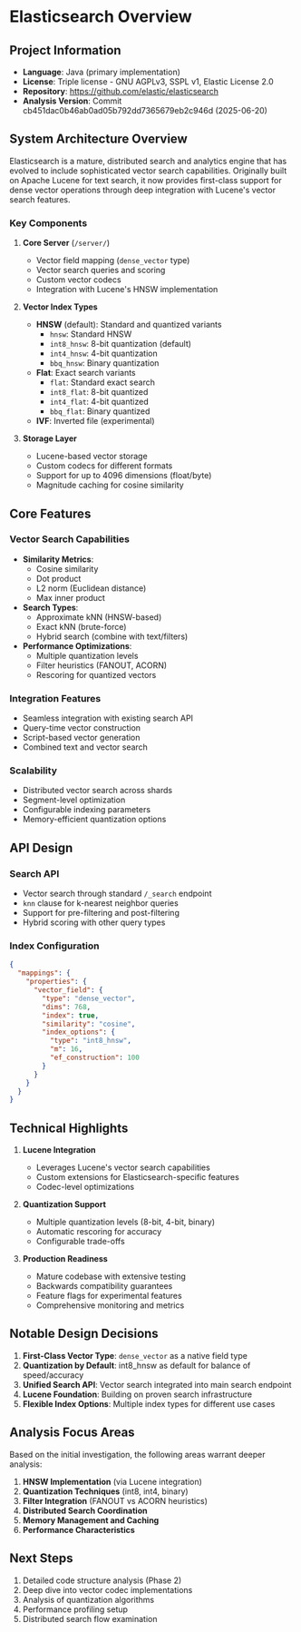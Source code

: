 # Elasticsearch Overview

## Project Information

- **Language**: Java (primary implementation)
- **License**: Triple license - GNU AGPLv3, SSPL v1, Elastic License 2.0
- **Repository**: https://github.com/elastic/elasticsearch
- **Analysis Version**: Commit cb451dac0b46ab0ad05b792dd7365679eb2c946d (2025-06-20)

## System Architecture Overview

Elasticsearch is a mature, distributed search and analytics engine that has evolved to include sophisticated vector search capabilities. Originally built on Apache Lucene for text search, it now provides first-class support for dense vector operations through deep integration with Lucene's vector search features.

### Key Components

1. **Core Server** (`/server/`)
   - Vector field mapping (`dense_vector` type)
   - Vector search queries and scoring
   - Custom vector codecs
   - Integration with Lucene's HNSW implementation

2. **Vector Index Types**
   - **HNSW** (default): Standard and quantized variants
     - `hnsw`: Standard HNSW
     - `int8_hnsw`: 8-bit quantization (default)
     - `int4_hnsw`: 4-bit quantization
     - `bbq_hnsw`: Binary quantization
   - **Flat**: Exact search variants
     - `flat`: Standard exact search
     - `int8_flat`: 8-bit quantized
     - `int4_flat`: 4-bit quantized
     - `bbq_flat`: Binary quantized
   - **IVF**: Inverted file (experimental)

3. **Storage Layer**
   - Lucene-based vector storage
   - Custom codecs for different formats
   - Support for up to 4096 dimensions (float/byte)
   - Magnitude caching for cosine similarity

## Core Features

### Vector Search Capabilities
- **Similarity Metrics**: 
  - Cosine similarity
  - Dot product
  - L2 norm (Euclidean distance)
  - Max inner product
- **Search Types**:
  - Approximate kNN (HNSW-based)
  - Exact kNN (brute-force)
  - Hybrid search (combine with text/filters)
- **Performance Optimizations**:
  - Multiple quantization levels
  - Filter heuristics (FANOUT, ACORN)
  - Rescoring for quantized vectors

### Integration Features
- Seamless integration with existing search API
- Query-time vector construction
- Script-based vector generation
- Combined text and vector search

### Scalability
- Distributed vector search across shards
- Segment-level optimization
- Configurable indexing parameters
- Memory-efficient quantization options

## API Design

### Search API
- Vector search through standard `/_search` endpoint
- `knn` clause for k-nearest neighbor queries
- Support for pre-filtering and post-filtering
- Hybrid scoring with other query types

### Index Configuration
```json
{
  "mappings": {
    "properties": {
      "vector_field": {
        "type": "dense_vector",
        "dims": 768,
        "index": true,
        "similarity": "cosine",
        "index_options": {
          "type": "int8_hnsw",
          "m": 16,
          "ef_construction": 100
        }
      }
    }
  }
}
```

## Technical Highlights

1. **Lucene Integration**
   - Leverages Lucene's vector search capabilities
   - Custom extensions for Elasticsearch-specific features
   - Codec-level optimizations

2. **Quantization Support**
   - Multiple quantization levels (8-bit, 4-bit, binary)
   - Automatic rescoring for accuracy
   - Configurable trade-offs

3. **Production Readiness**
   - Mature codebase with extensive testing
   - Backwards compatibility guarantees
   - Feature flags for experimental features
   - Comprehensive monitoring and metrics

## Notable Design Decisions

1. **First-Class Vector Type**: `dense_vector` as a native field type
2. **Quantization by Default**: int8_hnsw as default for balance of speed/accuracy
3. **Unified Search API**: Vector search integrated into main search endpoint
4. **Lucene Foundation**: Building on proven search infrastructure
5. **Flexible Index Options**: Multiple index types for different use cases

## Analysis Focus Areas

Based on the initial investigation, the following areas warrant deeper analysis:

1. **HNSW Implementation** (via Lucene integration)
2. **Quantization Techniques** (int8, int4, binary)
3. **Filter Integration** (FANOUT vs ACORN heuristics)
4. **Distributed Search Coordination**
5. **Memory Management and Caching**
6. **Performance Characteristics**

## Next Steps

1. Detailed code structure analysis (Phase 2)
2. Deep dive into vector codec implementations
3. Analysis of quantization algorithms
4. Performance profiling setup
5. Distributed search flow examination